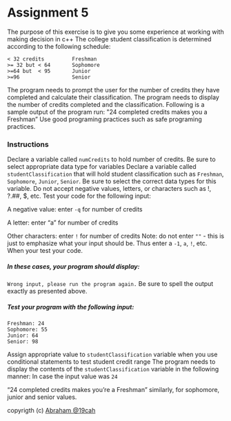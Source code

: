 # Assignment 5

The purpose of this exercise is to give you some experience at working with making decision in c++
The college student classification is determined according to the following schedule:

```
< 32 credits         Freshman
>= 32 but < 64       Sophomore
>=64 but  < 95       Junior
>=96                 Senior
```

The program needs to prompt the user for the number of credits they have completed and calculate their classification. The program needs to display the number of credits completed and the classification. Following is a sample output of the program run:
"24 completed credits makes you a Freshman”
Use good programing practices such as safe programing practices.

### Instructions

Declare a variable called `numCredits` to hold number of credits. Be sure to select appropriate data type for variables
Declare a variable called `studentClassification` that will hold student classification such as `Freshman`, `Sophomore`, `Junior`, `Senior`. Be sure to select the correct data types for this variable.
Do not accept negative values, letters, or characters such as !, ?.##, $, etc. Test your code for the following input:

A negative value: enter `-q` for number of credits

A letter: enter “a” for number of credits

Other characters: enter `!` for number of credits
Note: do not enter `""` - this is just to emphasize what your input should be. Thus enter a `-1`, `a`, `!`, etc. When your test your code.

##### In these cases, your program should display:

`Wrong input, please run the program again.` Be sure to spell the output exactly as presented above.

##### Test your program with the following input:

```
Freshman: 24
Sophomore: 55
Junior: 64
Senior: 98
```

Assign appropriate value to `studentClassification` variable when you use conditional statements to test student credit range
The program needs to display the contents of the `studentClassification` variable in the following manner:
In case the input value was `24`

“24 completed credits makes you’re a Freshman” similarly, for sophomore, junior and senior values.


copyrigth (c) [Abraham @19cah](https://github.com/19cah)
